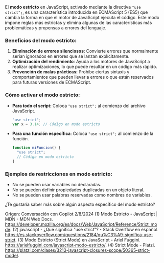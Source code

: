 El **modo estricto** en JavaScript, activado mediante la directiva `"use strict";`, es una característica introducida en ECMAScript 5 (ES5) que cambia la forma en que el motor de JavaScript ejecuta el código. Este modo impone reglas más estrictas y elimina algunas de las características más problemáticas y propensas a errores del lenguaje.

### Beneficios del modo estricto:

1. **Eliminación de errores silenciosos**: Convierte errores que normalmente serían ignorados en errores que se lanzan explícitamente.
2. **Optimización del rendimiento**: Ayuda a los motores de JavaScript a realizar optimizaciones, lo que puede resultar en un código más rápido.
3. **Prevención de malas prácticas**: Prohíbe ciertas sintaxis y comportamientos que pueden llevar a errores o que están reservados para futuras versiones de ECMAScript.

### Cómo activar el modo estricto:

- **Para todo el script**: Coloca `"use strict";` al comienzo del archivo JavaScript.
  ```javascript
  "use strict";
  var x = 3.14; // Código en modo estricto
  ```
- **Para una función específica**: Coloca `"use strict";` al comienzo de la función.
  ```javascript
  function miFuncion() {
    "use strict";
    // Código en modo estricto
  }
  ```

### Ejemplos de restricciones en modo estricto:

- No se pueden usar variables no declaradas.
- No se pueden definir propiedades duplicadas en un objeto literal.
- No se pueden usar palabras reservadas como nombres de variables.

¿Te gustaría saber más sobre algún aspecto específico del modo estricto?

Origen: Conversación con Copilot 2/8/2024
(1) Modo Estricto - JavaScript | MDN - MDN Web Docs. https://developer.mozilla.org/es/docs/Web/JavaScript/Reference/Strict_mode.
(2) javascript - ¿Qué significa "use strict"? - Stack Overflow en español. https://es.stackoverflow.com/questions/2184/qu%C3%A9-significa-use-strict.
(3) Modo Estricto (Strict Mode) en JavaScript - Ariel Fuggini. https://arielfuggini.com/javascript-modo-estricto/.
(4) Strict Mode - Platzi. https://platzi.com/clases/3213-javascript-closures-scope/50365-strict-mode/.
